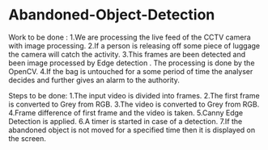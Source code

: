 # Abandoned-Object-Detection

Work to be done :
1.We are processing the live feed of the CCTV camera with image processing.
2.If a person is releasing off some piece of luggage the camera will catch the activity.
3.This frames are been detected and been image processed by Edge detection . The processing is done by the OpenCV.
4.If the bag is untouched for a some period of time the analyser decides and further gives an alarm to the authority.

Steps to be done:
1.The input video is divided into frames.
2.The first frame is converted to Grey from RGB.
3.The video is converted to Grey from RGB.
4.Frame difference of first frame and the video is taken.
5.Canny Edge Detection is applied.
6.A timer is started in case of a detection.
7.If the abandoned object is not moved for a specified time then it is displayed on the screen.



